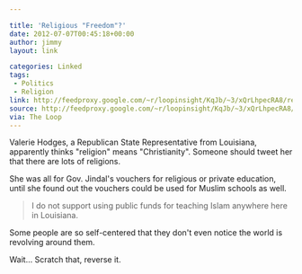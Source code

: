 ```yaml
---

title: 'Religious "Freedom"?'
date: 2012-07-07T00:45:18+00:00
author: jimmy
layout: link

categories: Linked
tags: 
 - Politics
 - Religion
link: http://feedproxy.google.com/~r/loopinsight/KqJb/~3/xQrLhpecRA8/republican-horrified-to-discover-that-christianity-is-not-the-only-religion 
source: http://feedproxy.google.com/~r/loopinsight/KqJb/~3/xQrLhpecRA8/republican-horrified-to-discover-that-christianity-is-not-the-only-religion
via: The Loop 
---
```


Valerie Hodges, a Republican State Representative from Louisiana, apparently thinks "religion" means "Christianity". Someone should tweet her that there are lots of religions.
  
She was all for Gov. Jindal's vouchers for religious or private education, until she found out the vouchers could be used for Muslim schools as well.
  
>I do not support using public funds for teaching Islam anywhere here in Louisiana.
    
Some people are so self-centered that they don't even notice the world is revolving around them.
  
  
Wait... Scratch that, reverse it.
